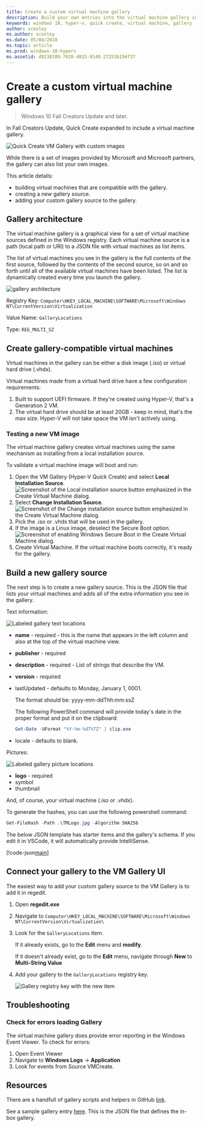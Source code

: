 ```yaml
---
title: Create a custom virtual machine gallery
description: Build your own entries into the virtual machine gallery in Windows 10 Creators Update and later.
keywords: windows 10, hyper-v, quick create, virtual machine, gallery
author: scooley
ms.author: scooley
ms.date: 05/04/2018
ms.topic: article
ms.prod: windows-10-hyperv
ms.assetid: d9238389-7028-4015-8140-27253b156f37
---
```

# Create a custom virtual machine gallery

> Windows 10 Fall Creators Update and later.

In Fall Creators Update, Quick Create expanded to include a virtual machine gallery.

![Quick Create VM Gallery with custom images](media/vmgallery.png)

While there is a set of images provided by Microsoft and Microsoft partners, the gallery can also list your own images.

This article details:

* building virtual machines that are compatible with the gallery.
* creating a new gallery source.
* adding your custom gallery source to the gallery.

## Gallery architecture

The virtual machine gallery is a graphical view for a set of virtual machine sources defined in the Windows registry.  Each virtual machine source is a path (local path or URI) to a JSON file with virtual machines as list items.

The list of virtual machines you see in the gallery is the full contents of the first source, followed by the contents of the second source, so on and so forth until all of the available virtual machines have been listed.  The list is dynamically created every time you launch the gallery.

![gallery architecture](media/vmgallery-architecture.png)

Registry Key: `Computer\HKEY_LOCAL_MACHINE\SOFTWARE\Microsoft\Windows NT\CurrentVersion\Virtualization`

Value Name: `GalleryLocations`

Type: `REG_MULTI_SZ`

## Create gallery-compatible virtual machines

Virtual machines in the gallery can be either a disk image (.iso) or virtual hard drive (.vhdx).

Virtual machines made from a virtual hard drive have a few configuration requirements:

1. Built to support UEFI firmware. If they're created using Hyper-V, that's a Generation 2 VM.
1. The virtual hard drive should be at least 20GB - keep in mind, that's the max size.  Hyper-V will not take space the VM isn't actively using.

### Testing a new VM image

The virtual machine gallery creates virtual machines using the same mechanism as installing from a local installation source.

To validate a virtual machine image will boot and run:

1. Open the VM Gallery (Hyper-V Quick Create) and select **Local Installation Source**.
  ![Screenshot of the Local installation source button emphasized in the Create Virtual Machine dialog.](media/use-local-source.png)
1. Select **Change Installation Source**.
  ![Screenshot of the Change installation source button emphasized in the Create Virtual Machine dialog.](media/change-source.png)
1. Pick the .iso or .vhdx that will be used in the gallery.
1. If the image is a Linux image, deselect the Secure Boot option.
  ![Screenshot of enabling Windows Secure Boot in the Create Virtual Machine dialog.](media/toggle-secure-boot.png)
1. Create Virtual Machine.  If the virtual machine boots correctly, it's ready for the gallery.

## Build a new gallery source

The next step is to create a new gallery source.  This is the JSON file that lists your virtual machines and adds all of the extra information you see in the gallery.

Text information:

![Labeled gallery text locations](media/gallery-text.png)

* **name** - required - this is the name that appears in the left column and also at the top of the virtual machine view.
* **publisher** - required
* **description** - required - List of strings that describe the VM.
* **version** - required
* lastUpdated - defaults to Monday, January 1, 0001.

  The format should be: yyyy-mm-ddThh:mm:ssZ

  The following PowerShell command will provide today's date in the proper format and put it on the clipboard:

  ``` PowerShell
  Get-Date -UFormat "%Y-%m-%dT%TZ" | clip.exe
  ```

* locale - defaults to blank.

Pictures:

![Labeled gallery picture locations](media/gallery-pictures.png)

* **logo** - required
* symbol
* thumbnail

And, of course, your virtual machine (.iso or .vhdx).

To generate the hashes, you can use the following powershell command:

  ``` PowerShell
  Get-FileHash -Path .\TMLogo.jpg -Algorithm SHA256
  ```

The below JSON template has starter items and the gallery's schema.  If you edit it in VSCode, it will automatically provide IntelliSense.

[!code-json[main](../../../hyperv-tools/vmgallery/vm-gallery-template.json)]

## Connect your gallery to the VM Gallery UI

The easiest way to add your custom gallery source to the VM Gallery is to add it in regedit.

1. Open **regedit.exe**
1. Navigate to `Computer\HKEY_LOCAL_MACHINE\SOFTWARE\Microsoft\Windows NT\CurrentVersion\Virtualization\`
1. Look for the `GalleryLocations` item.

    If it already exists, go to the **Edit** menu and **modify**.

    If it doesn't already exist, go to the **Edit** menu, navigate through **New** to **Multi-String Value**

1. Add your gallery to the `GalleryLocations` registry key.

    ![Gallery registry key with the new item](media/new-gallery-uri.png)

## Troubleshooting

### Check for errors loading Gallery

The virtual machine gallery does provide error reporting in the Windows Event Viewer.  To check for errors:

1. Open Event Viewer
1. Navigate to **Windows Logs** -> **Application**
1. Look for events from Source VMCreate.

## Resources

There are a handfull of gallery scripts and helpers in GitHub [link](https://github.com/MicrosoftDocs/Virtualization-Documentation/tree/live/hyperv-tools/vmgallery).

See a sample gallery entry [here](https://go.microsoft.com/fwlink/?linkid=851584).  This is the JSON file that defines the in-box gallery.
